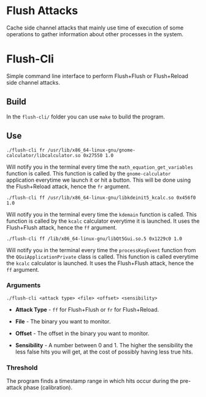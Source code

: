 # Flush Attacks

Cache side channel attacks that mainly use time of
execution of some operations to gather information
about other processes in the system.

# Flush-Cli

Simple command line interface to perform Flush+Flush
or Flush+Reload side channel attacks.

## Build

In the `flush-cli/` folder you can use `make` to build
the program.

## Use

```
./flush-cli fr /usr/lib/x86_64-linux-gnu/gnome-calculator/libcalculator.so 0x27550 1.0
```

Will notify you in the terminal every time the `math_equation_get_variables` function
is called. This function is called by the `gnome-calculator` application everytime
we launch it or hit a button. This will be done using the Flush+Reload attack, hence
the `fr` argument.

```
./flush-cli ff /usr/lib/x86_64-linux-gnu/libkdeinit5_kcalc.so 0x456f0 1.0
```

Will notify you in the terminal every time the `kdemain` function is called. This
function is called by the `kcalc` calculator everytime it is launched.
It uses the Flush+Flush attack, hence the `ff` argument.

```
./flush-cli ff /lib/x86_64-linux-gnu/libQt5Gui.so.5 0x1229c0 1.0
```

Will notify you in the terminal every time the `processKeyEvent` function
from the `QGuiApplicationPrivate` class is called. This
function is called everytime the `kcalc` calculator is launched.
It uses the Flush+Flush attack, hence the `ff` argument.


### Arguments

```
./flush-cli <attack type> <file> <offset> <sensibility>
```

* **Attack Type** - `ff` for Flush+Flush or `fr` for Flush+Reload.

* **File** - The binary you want to monitor.

* **Offset** - The offset in the binary you want to monitor.

* **Sensibility** - A number between 0 and 1. The higher the sensibility
the less false hits you will get, at the cost of possibly having
less true hits.

### Threshold

The program finds a timestamp range in which hits occur during the
pre-attack phase (calibration).

